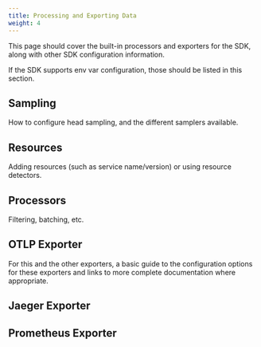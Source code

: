 ```yaml
---
title: Processing and Exporting Data
weight: 4
---
```


This page should cover the built-in processors and exporters for the SDK, along
with other SDK configuration information.

If the SDK supports env var configuration, those should be listed in this
section.

## Sampling

How to configure head sampling, and the different samplers available.

## Resources

Adding resources (such as service name/version) or using resource detectors.

## Processors

Filtering, batching, etc.

## OTLP Exporter

For this and the other exporters, a basic guide to the configuration options for
these exporters and links to more complete documentation where appropriate.

## Jaeger Exporter

## Prometheus Exporter

